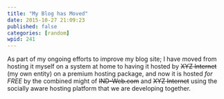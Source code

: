 ```yaml
---
title: "My Blog has Moved"
date: 2015-10-27 21:09:23
published: false
categories: [random]
wpid: 241
---
```


As part of my ongoing efforts to improve my blog site; I have moved from hosting it myself on a system at home to having it hosted by ~~XYZ Internet~~ (my own entity) on a premium hosting package, and now it is hosted *for FREE* by the combined might of ~~IND-Web.com~~ and ~~XYZ Internet~~ using the socially aware hosting platform that we are developing together.